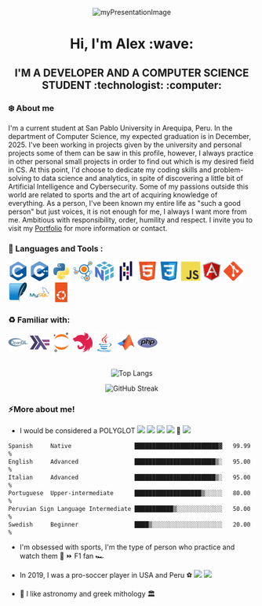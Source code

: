 <p align="center">
<img width= "1000" height="290" src="https://user-images.githubusercontent.com/63054183/236250690-04d8eb35-f3de-4e71-851c-7e3c6427350f.png" alt="myPresentationImage">
</p>

<h1 align="center">
  Hi, I'm Alex :wave:
</h1>
<h2 align="center">
  I'M A DEVELOPER AND A COMPUTER SCIENCE STUDENT :technologist: :computer:
</h2>

### ❄️ About me
I'm a current student at San Pablo University in Arequipa, Peru. In the department of Computer Science, my expected graduation is in December, 2025. I've been working in projects given by the university and personal projects some of them can be saw in this profile, however, I always practice in other personal small projects in order to find out which is my desired field in CS. At this point, I'd choose to dedicate my coding skills and problem-solving to data science and analytics, in spite of discovering a little bit of Artificial Intelligence and Cybersecurity. Some of my passions outside this world are related to sports and the art of acquiring knowledge of everything. As a person, I've been known my entire life as "such a good person" but just voices, it is not enough for me, I always I want more from me. Ambitious with responsibility, order, humility and respect. I invite you to visit my [Portfolio](https://alexjr2001.github.io/) for more information or contact.

### :gem: Languages and Tools :
<div>
<img width= "40" height="40" src="https://github.com/devicons/devicon/blob/master/icons/c/c-original.svg">
<img width= "40" height="40" src="https://github.com/devicons/devicon/blob/master/icons/cplusplus/cplusplus-original.svg">
<img width= "40" height="40" src="https://github.com/devicons/devicon/blob/master/icons/python/python-original.svg">
<img width= "40" height="40" src="https://github.com/devicons/devicon/blob/master/icons/networkx/networkx-original.svg">
<img width= "40" height="40" src="https://github.com/devicons/devicon/blob/master/icons/numpy/numpy-original.svg">
<img width= "40" height="40" src="https://github.com/devicons/devicon/blob/master/icons/pandas/pandas-original.svg">
<img width= "40" height="40" src="https://github.com/devicons/devicon/blob/master/icons/html5/html5-original.svg">
<img width= "40" height="40" src="https://github.com/devicons/devicon/blob/master/icons/css3/css3-original.svg">
<img width= "40" height="40" src="https://github.com/devicons/devicon/blob/master/icons/javascript/javascript-original.svg">
<img width= "40" height="40" src="https://github.com/devicons/devicon/blob/master/icons/angularjs/angularjs-original.svg">
<img width= "40" height="40" src="https://github.com/devicons/devicon/blob/master/icons/git/git-original.svg">
<img width= "40" height="40" src="https://github.com/devicons/devicon/blob/master/icons/sqlite/sqlite-original.svg">
<img width= "40" height="40" src="https://github.com/devicons/devicon/blob/master/icons/mysql/mysql-original-wordmark.svg">
<img width= "40" height="40" src="https://github.com/devicons/devicon/blob/master/icons/ubuntu/ubuntu-original.svg">
</div>

### ♻️ Familiar with:
<div>
<img width= "40" height="40" src="https://github.com/devicons/devicon/blob/master/icons/opengl/opengl-original.svg">
<img width= "40" height="40" src="https://github.com/devicons/devicon/blob/master/icons/haskell/haskell-original.svg">
<img width= "40" height="40" src="https://github.com/devicons/devicon/blob/master/icons/jupyter/jupyter-original.svg">
<img width= "40" height="40" src="https://github.com/devicons/devicon/blob/master/icons/nestjs/nestjs-original.svg">
<img width= "40" height="40" src="https://github.com/devicons/devicon/blob/master/icons/java/java-original.svg">
<img width= "40" height="40" src="https://github.com/devicons/devicon/blob/master/icons/matlab/matlab-original.svg">
<img width= "40" height="40" src="https://github.com/devicons/devicon/blob/master/icons/php/php-original.svg">
</div>
<br/>

<div align="center">
  

![Top Langs](https://github-readme-stats.vercel.app/api/top-langs/?username=alexjr2001&layout=compact&theme=dark)

<!--![Alex Jr's GitHub stats](https://github-readme-stats.vercel.app/api?username=alexjr2001&show_icons=true&theme=radical)-->


![GitHub Streak](http://github-readme-streak-stats.herokuapp.com?user=alexjr2001&theme=dark&background=000000)

  
</div>

### ⚡More about me!
- I would be considered a POLYGLOT <img widht=12 height =12 src="https://user-images.githubusercontent.com/63054183/236259033-6d1edc53-21b1-4b55-9483-5187c07e51fe.png"> <img widht=12 height =12 src="https://user-images.githubusercontent.com/63054183/236258761-42c6f98b-9b11-48f4-82f4-fda63c6674f4.png">  <img widht=12 height =12 src="https://user-images.githubusercontent.com/63054183/236260006-857b63c9-f07d-41bf-b647-f3b9512ec0fe.png"> <img widht=12 height =12 src="https://user-images.githubusercontent.com/63054183/236260567-b0e560a6-5285-4ddd-a797-2034f3e72e2b.png">
 :love_you_gesture: <img widht=12 height =12 src="https://user-images.githubusercontent.com/63054183/236259782-7660925c-d50b-4ab9-a891-d11d06e7cc62.png">

```text
Spanish     Native                  ████████████████████████▓   99.99 %
English     Advanced                ███████████████████████▒░   95.00 %
Italian     Advanced                ███████████████████████▒░   95.00 %
Portuguese  Upper-intermediate      ███████████████████▒░░░░░   80.00 %
Peruvian Sign Language Intermediate ███████████▒░░░░░░░░░░░░░   50.00 %
Swedish     Beginner                ████▒░░░░░░░░░░░░░░░░░░░░   20.00 %

```

- I'm obsessed with sports, I'm the type of person who practice and watch them 🎾 :fast_forward: F1 fan 🏎️
- In 2019, I was a pro-soccer player in USA and Peru :soccer: <img widht=12 height =12 src="https://user-images.githubusercontent.com/63054183/236258761-42c6f98b-9b11-48f4-82f4-fda63c6674f4.png"> <img widht=12 height =12 src="https://user-images.githubusercontent.com/63054183/236259033-6d1edc53-21b1-4b55-9483-5187c07e51fe.png">

- 🔭 I like astronomy and greek mithology 🏛️



<!--
**alexjr2001/alexjr2001** is a ✨ _special_ ✨ repository because its `README.md` (this file) appears on your GitHub profile.

Here are some ideas to get you started:

- 🔭 I’m currently working on ...
- 🌱 I’m currently learning ...
- 👯 I’m looking to collaborate on ...
- 🤔 I’m looking for help with ...
- 💬 Ask me about ...
- 📫 How to reach me: ...
- 😄 Pronouns: ...
- ⚡ Fun fact: ...
-->
